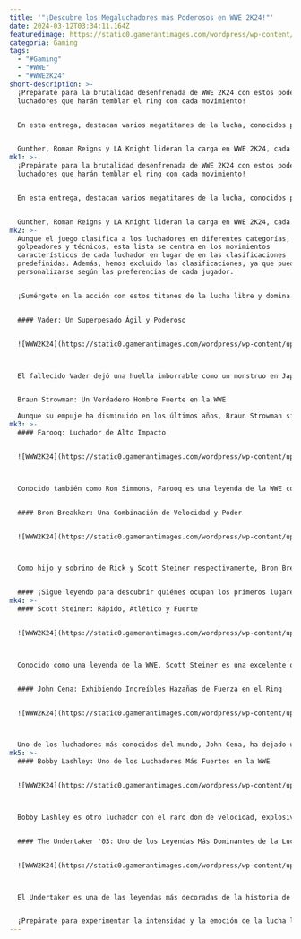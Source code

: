 ```yaml
---
title: '"¡Descubre los Megaluchadores más Poderosos en WWE 2K24!"'
date: 2024-03-12T03:34:11.164Z
featuredimage: https://static0.gamerantimages.com/wordpress/wp-content/uploads/2024/03/wwe-2k24-bron-breakker-and-vader.jpg?q=50&fit=contain&w=1140&h=&dpr=1.5
categoria: Gaming
tags:
  - "#Gaming"
  - "#WWE"
  - "#WWE2K24"
short-description: >-
  ¡Prepárate para la brutalidad desenfrenada de WWE 2K24 con estos poderosos
  luchadores que harán temblar el ring con cada movimiento!


  En esta entrega, destacan varios megatitanes de la lucha, conocidos por sus impactantes hazañas de fuerza y agilidad que dejan a sus oponentes sin aliento. Aunque dos de los gigantes de la serie, Brock Lesnar y Goldberg, no aparecen en WWE 2K24, los fanáticos aún tienen a otros luchadores poderosos para disfrutar con ese estilo de lucha.


  Gunther, Roman Reigns y LA Knight lideran la carga en WWE 2K24, cada uno aportando su propia dosis de fuerza y ferocidad al cuadrilátero. La categoría de luchador "Powerhouse" perm
mk1: >-
  ¡Prepárate para la brutalidad desenfrenada de WWE 2K24 con estos poderosos
  luchadores que harán temblar el ring con cada movimiento!


  En esta entrega, destacan varios megatitanes de la lucha, conocidos por sus impactantes hazañas de fuerza y agilidad que dejan a sus oponentes sin aliento. Aunque dos de los gigantes de la serie, Brock Lesnar y Goldberg, no aparecen en WWE 2K24, los fanáticos aún tienen a otros luchadores poderosos para disfrutar con ese estilo de lucha.


  Gunther, Roman Reigns y LA Knight lideran la carga en WWE 2K24, cada uno aportando su propia dosis de fuerza y ferocidad al cuadrilátero. La categoría de luchador "Powerhouse" permite a los jugadores infligir daño significativo a la salud de sus oponentes y desgastarlos rápidamente antes de ejecutar sus movimientos característicos y finishers. ¡Es hora de descubrir quiénes son los mejores luchadores de poder en WWE 2K24!
mk2: >-
  Aunque el juego clasifica a los luchadores en diferentes categorías, como
  golpeadores y técnicos, esta lista se centra en los movimientos
  característicos de cada luchador en lugar de en las clasificaciones
  predefinidas. Además, hemos excluido las clasificaciones, ya que pueden
  personalizarse según las preferencias de cada jugador.


  ¡Sumérgete en la acción con estos titanes de la lucha libre y domina el cuadrilátero con movimientos devastadores!


  #### Vader: Un Superpesado Ágil y Poderoso


  ![WWW2K24](https://static0.gamerantimages.com/wordpress/wp-content/uploads/2024/03/wwe-2k24-vader-entrance.jpg?q=50&fit=crop&w=1500&dpr=1.5} "WWW2K24")



  El fallecido Vader dejó una huella imborrable como un monstruo en Japón y WCW bajo el nombre de Big Van Vader. Aunque no tuvo tanto impacto en la WWE, su repertorio de poderosos movimientos en WWE 2K24 puede causar un daño significativo a sus oponentes. Desde su famoso Vader Bomb hasta sus brutales Powerbombs, este superpesado ágil es una fuerza a tener en cuenta en el ring.


  Braun Strowman: Un Verdadero Hombre Fuerte en la WWE

  Aunque su empuje ha disminuido en los últimos años, Braun Strowman sigue siendo uno de los luchadores más grandes y fuertes de la WWE. Con movimientos como el Gorilla Press y los Powerslams, Strowman muestra su impresionante variedad de movimientos de fuerza. Aunque carece de la velocidad de otros luchadores, su dominio como gigante lo convierte en una elección sólida para los fanáticos de los superpesados.
mk3: >-
  #### Farooq: Luchador de Alto Impacto


  ![WWW2K24](https://static0.gamerantimages.com/wordpress/wp-content/uploads/2024/03/wwe-2k24-farooq-entrance.jpg?q=50&fit=crop&w=1500&dpr=1.5 "WWW2K24")



  Conocido también como Ron Simmons, Farooq es una leyenda de la WWE conocida por su estilo duro y contundente en el ring. Con movimientos como el Spinebuster y el Dominator, este veterano luchador puede hacer añicos a sus oponentes con facilidad. ¡Prepárate para sentir el impacto de sus movimientos de alto calibre en WWE 2K24!


  #### Bron Breakker: Una Combinación de Velocidad y Poder


  ![WWW2K24](https://static0.gamerantimages.com/wordpress/wp-content/uploads/2024/03/wwe-2k24-bron-breakker-entrance.jpg?q=50&fit=crop&w=1500&dpr=1.5 "WWW2K24")



  Como hijo y sobrino de Rick y Scott Steiner respectivamente, Bron Breakker lleva en su sangre la tradición de la poderosa familia Steiner. Con movimientos como el Military Press Powerslam y el Steiner Recliner, Breakker ofrece una combinación perfecta de velocidad y fuerza en el ring. ¡No subestimes a este joven talento en ascenso!


  #### ¡Sigue leyendo para descubrir quiénes ocupan los primeros lugares en esta lista de los mejores luchadores de poder en WWE 2K24!
mk4: >-
  #### Scott Steiner: Rápido, Atlético y Fuerte


  ![WWW2K24](https://static0.gamerantimages.com/wordpress/wp-content/uploads/2024/03/wwe-2k24-scott-steiner-entrance.jpg?q=50&fit=crop&w=1500&dpr=1.5 "WWW2K24")



  Conocido como una leyenda de la WWE, Scott Steiner es una excelente opción para los fanáticos de la velocidad y la potencia. Su habilidad para ejecutar takedowns de lucha técnica refleja su formación similar a la de Lesnar y su fondo en lucha amateur. Aunque el juego lo clasifica como un técnico, su explosividad y potencia lo convierten en un luchador poderoso en WWE 2K24. Con movimientos como el Double Underhook Powerbomb y el Steiner Driver, Steiner demuestra su agilidad y poder, asegurando una experiencia emocionante en el ring.


  #### John Cena: Exhibiendo Increíbles Hazañas de Fuerza en el Ring


  ![WWW2K24](https://static0.gamerantimages.com/wordpress/wp-content/uploads/2024/03/wwe-2k24-john-cena-entrance.jpg?q=50&fit=crop&w=1500&dpr=1.5 "WWW2K24")



  Uno de los luchadores más conocidos del mundo, John Cena, ha dejado una marca indeleble en la WWE. Aunque puede que no sea el más pulido en el ring, sus hazañas de fuerza son increíbles. Cena puede realizar el Double Attitude Adjustment, levantando a dos luchadores sobre sus hombros, como casi lo hizo con The Big Show y Edge. Con una combinación de habilidades y carisma, Cena ha cautivado a los fanáticos de la lucha durante años y continúa siendo una fuerza dominante en WWE 2K24.
mk5: >-
  #### Bobby Lashley: Uno de los Luchadores Más Fuertes en la WWE


  ![WWW2K24](https://static0.gamerantimages.com/wordpress/wp-content/uploads/2024/03/wwe-2k24-bobby-lashley-entrance.jpg?q=50&fit=crop&w=1500&dpr=1.5 "WWW2K24")



  Bobby Lashley es otro luchador con el raro don de velocidad, explosividad y fuerza. Con un trasfondo en artes marciales mixtas al igual que Lesnar y el regreso del superestrella Ken Shamrock, Lashley es rápido y tiene una amplia gama de movimientos poderosos. Su One-Handed Spinebuster y su dominante The Hurt Lock demuestran su capacidad para someter a sus oponentes con fuerza bruta. Prepara-te para ser dominado por este titán en WWE 2K24.


  #### The Undertaker '03: Uno de los Leyendas Más Dominantes de la Lucha Libre


  ![WWW2K24](https://static0.gamerantimages.com/wordpress/wp-content/uploads/2024/03/wwe-2k24-undertaker-entrance.jpg?q=50&fit=crop&w=1500&dpr=1.5 "WWW2K24")



  El Undertaker es una de las leyendas más decoradas de la historia de la WWE. Con innumerables enfrentamientos memorables contra Mankind, Shawn Michaels, Stone Cold Steve Austin, Kane y otros, su legado es innegable. A pesar de su tamaño, The Undertaker es ágil, como lo demuestra con sus icónicos movimientos como el Old School rope walk y sus impresionantes dives sobre la cuerda superior hacia afuera del ring. Su Last Ride Powerbomb y Tombstone Piledriver son algunos de los movimientos más devastadores en WWE 2K24. Aunque es un gigante, The Undertaker puede mantenerse al día con luchadores más pequeños, asegurando una experiencia de juego emocionante y llena de acción.


  ¡Prepárate para experimentar la intensidad y la emoción de la lucha libre con estos poderosos luchadores en WWE 2K24! ¿Quién crees que se alzará como el campeón definitivo? ¡Descúbrelo en el ring!
---
```

